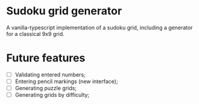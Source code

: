 # Sudoku grid generator

A vanilla-typescript implementation of a sudoku grid, including a generator for a classical 9x9 grid.

# Future features

- [ ] Validating entered numbers;
- [ ] Entering pencil markings (new interface);
- [ ] Generating puzzle grids;
- [ ] Generating grids by difficulty;
